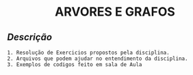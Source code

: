 <h1 align="center">ARVORES E GRAFOS</h1>

## *Descrição*


~~~
1. Resolução de Exercicios propostos pela disciplina.
2. Arquivos que podem ajudar no entendimento da disciplina.
3. Exemplos de codigos feito em sala de Aula
~~~
